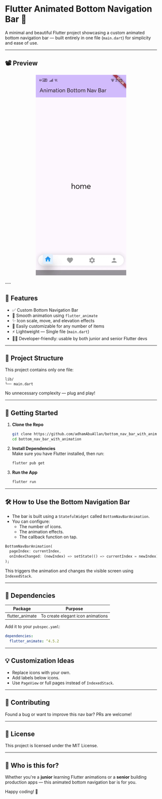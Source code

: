 # Flutter Animated Bottom Navigation Bar 🚀

A minimal and beautiful Flutter project showcasing a custom animated bottom navigation bar — built entirely in one file (`main.dart`) for simplicity and ease of use.

---

## 📽 Preview

<p align="center">
  <img src="./preview.gif" alt="App Preview" width="300",height="700"/>
</p>
---

## 📌 Features

- ✅ Custom Bottom Navigation Bar
- 🎯 Smooth animation using `flutter_animate`
- ✨ Icon scale, move, and elevation effects
- 🧱 Easily customizable for any number of items
- ⚡ Lightweight — Single file (`main.dart`)
- 👨‍💻 Developer-friendly: usable by both junior and senior Flutter devs

---

## 📂 Project Structure

This project contains only one file:

```
lib/
└── main.dart
```

No unnecessary complexity — plug and play!

---

## 🚀 Getting Started

1. **Clone the Repo**  
   ```bash
   git clone https://github.com/adhamAbuAllan/bottom_nav_bar_with_animation.git
   cd bottom_nav_bar_with_animation
   ```

2. **Install Dependencies**  
   Make sure you have Flutter installed, then run:
   ```bash
   flutter pub get
   ```

3. **Run the App**  
   ```bash
   flutter run
   ```

---

## 🛠 How to Use the Bottom Navigation Bar

- The bar is built using a `StatefulWidget` called `BottomNavBarAnimation`.
- You can configure:
  - The number of icons.
  - The animation effects.
  - The callback function on tap.

```dart
BottomNavBarAnimation(
  pageIndex: currentIndex,
  onIndexChanged: (newIndex) => setState(() => currentIndex = newIndex),
);
```

This triggers the animation and changes the visible screen using `IndexedStack`.

---

## 🧩 Dependencies

| Package         | Purpose                            |
|-----------------|------------------------------------|
| flutter_animate | To create elegant icon animations  |

Add it to your `pubspec.yaml`:
```yaml
dependencies:
  flutter_animate: ^4.5.2
```

---

## 💡 Customization Ideas

- Replace icons with your own.
- Add labels below icons.
- Use `PageView` or full pages instead of `IndexedStack`.

---

## 🤝 Contributing

Found a bug or want to improve this nav bar? PRs are welcome!

---

## 📃 License

This project is licensed under the MIT License.

---

## 👋 Who is this for?

Whether you're a **junior** learning Flutter animations or a **senior** building production apps — this animated bottom navigation bar is for you.

Happy coding! 💙
